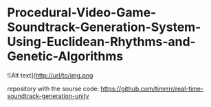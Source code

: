 # Procedural-Video-Game-Soundtrack-Generation-System-Using-Euclidean-Rhythms-and-Genetic-Algorithms

![Alt text]([http://url/to/img.png](https://raw.githubusercontent.com/timrrrr/Procedural-Video-Game-Soundtrack-Generation-System-Using-Euclidean-Rhythms-and-Genetic-Algorithms/main/screenshot1.jpeg "screenshot")

repository with the sourse code:
https://github.com/timrrrr/real-time-soundtrack-generation-unity
